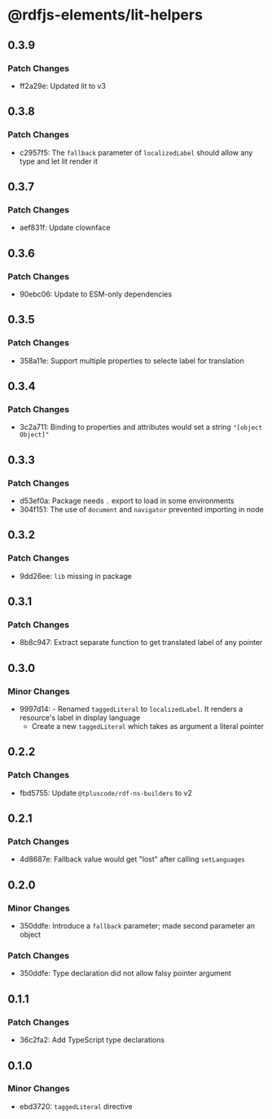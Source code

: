 # @rdfjs-elements/lit-helpers

## 0.3.9

### Patch Changes

- ff2a29e: Updated lit to v3

## 0.3.8

### Patch Changes

- c2957f5: The `fallback` parameter of `localizedLabel` should allow any type and let lit render it

## 0.3.7

### Patch Changes

- aef831f: Update clownface

## 0.3.6

### Patch Changes

- 90ebc06: Update to ESM-only dependencies

## 0.3.5

### Patch Changes

- 358a11e: Support multiple properties to selecte label for translation

## 0.3.4

### Patch Changes

- 3c2a711: Binding to properties and attributes would set a string `"[object Object]"`

## 0.3.3

### Patch Changes

- d53ef0a: Package needs `.` export to load in some environments
- 304f151: The use of `document` and `navigator` prevented importing in node

## 0.3.2

### Patch Changes

- 9dd26ee: `lib` missing in package

## 0.3.1

### Patch Changes

- 8b8c947: Extract separate function to get translated label of any pointer

## 0.3.0

### Minor Changes

- 9997d14: - Renamed `taggedLiteral` to `localizedLabel`. It renders a resource's label in display language
  - Create a new `taggedLiteral` which takes as argument a literal pointer

## 0.2.2

### Patch Changes

- fbd5755: Update `@tpluscode/rdf-ns-builders` to v2

## 0.2.1

### Patch Changes

- 4d8687e: Fallback value would get "lost" after calling `setLanguages`

## 0.2.0

### Minor Changes

- 350ddfe: Introduce a `fallback` parameter; made second parameter an object

### Patch Changes

- 350ddfe: Type declaration did not allow falsy pointer argument

## 0.1.1

### Patch Changes

- 36c2fa2: Add TypeScript type declarations

## 0.1.0

### Minor Changes

- ebd3720: `taggedLiteral` directive
